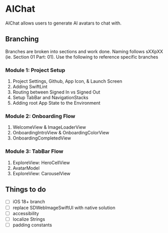 # AIChat

AIChat allows users to generate AI avatars to chat with.

## Branching
Branches are broken into sections and work done. Naming follows sXXpXX (ie. Section 01 Part: 01). Use the following to reference specific branches 

### Module 1: Project Setup 

1. Project Settings, Github, App Icon, & Launch Screen
2. Adding SwiftLint
3. Routing between Signed In vs Signed Out
4. Setup TabBar and NavigationStacks
5. Adding root App State to the Environment

### Module 2: Onboarding Flow

1. WelcomeView & ImageLoaderView
2. OnboardingIntroView & OnboardingColorView
3. OnboardingCompletedView

### Module 3: TabBar Flow

1. ExploreView: HeroCellView
2. AvatarModel
3. ExploreView: CarouselView

## Things to do

- [ ] iOS 18+ branch
- [ ] replace SDWebImageSwiftUI with native solution
- [ ] accessibility
- [ ] localize Strings
- [ ] padding constants
